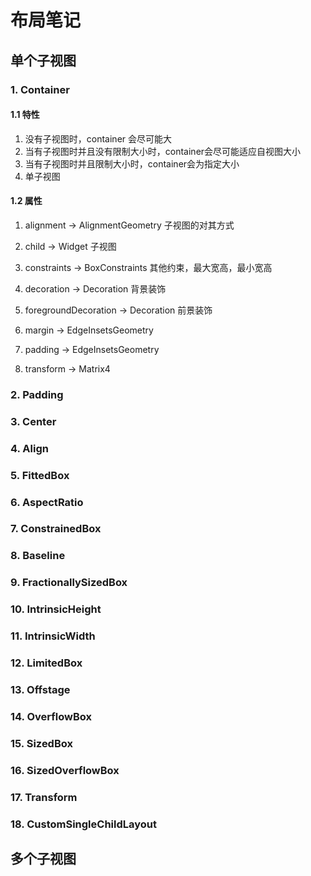 # 布局笔记

## 单个子视图

### 1. Container

#### 1.1 特性

1. 没有子视图时，container 会尽可能大
2. 当有子视图时并且没有限制大小时，container会尽可能适应自视图大小
3. 当有子视图时并且限制大小时，container会为指定大小
4. 单子视图


#### 1.2 属性

1. alignment → AlignmentGeometry
  子视图的对其方式

2. child → Widget
  子视图

3. constraints → BoxConstraints
  其他约束，最大宽高，最小宽高

4. decoration → Decoration
  背景装饰

5. foregroundDecoration → Decoration
  前景装饰
  
6. margin → EdgeInsetsGeometry
  

7. padding → EdgeInsetsGeometry

8. transform → Matrix4


### 2. Padding

### 3. Center

### 4. Align

### 5. FittedBox

### 6. AspectRatio

### 7. ConstrainedBox


### 8. Baseline
### 9. FractionallySizedBox
### 10. IntrinsicHeight
### 11. IntrinsicWidth
### 12. LimitedBox
### 13. Offstage
### 14. OverflowBox
### 15. SizedBox
### 16. SizedOverflowBox
### 17. Transform
### 18. CustomSingleChildLayout

## 多个子视图



